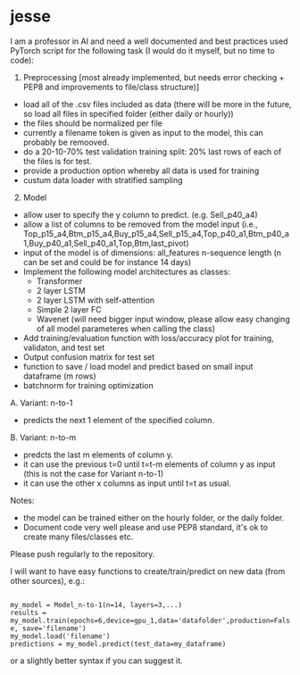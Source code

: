# jesse

I am a professor in AI and need a well documented and best practices used PyTorch script for the following task (I would do it myself, but no time to code):



1. Preprocessing [most already implemented, but needs error checking + PEP8 and improvements to file/class structure)]
- load all of the .csv files included as data (there will be more in the future, so load all files in specified folder (either daily or hourly))
- the files should be normalized per file
- currently a filename token is given as input to the model, this can probably be remooved. 
- do a 20-10-70% test validation training split: 20% last rows of each of the files is for test. 
- provide a production option whereby all data is used for training
- custum data loader with stratified sampling


2. Model

- allow user to specify the y column to predict. (e.g. Sell_p40_a4)
- allow a list of columns to be removed from the model input (i.e., Top_p15_a4,Btm_p15_a4,Buy_p15_a4,Sell_p15_a4,Top_p40_a1,Btm_p40_a1,Buy_p40_a1,Sell_p40_a1,Top,Btm,last_pivot)
- input of the model is of dimensions: all_features n-sequence length (n can be set and could be for instance 14 days)
- Implement the following model architectures as classes: 
  - Transformer
  - 2 layer LSTM
  - 2 layer LSTM with self-attention
  - Simple 2 layer FC
  - Wavenet (will need bigger input window, please allow easy changing of all model parameteres when calling the class)
- Add training/evaluation function with loss/accuracy plot for training, validaton, and test set
- Output confusion matrix for test set
- function to save / load model and predict based on small input dataframe (m rows)
- batchnorm for training optimization

A. Variant: n-to-1

- predicts the next 1 element of the specified column. 


B. Variant: n-to-m

- predcts the last m elements of column y. 
- it can use the previous t=0 until t=t-m elements of column y as input (this is not the case for Variant n-to-1)
- it can use the other x columns as input until t=t as usual. 

Notes:
- the model can be trained either on the hourly folder, or the daily folder. 
- Document code very well please and use PEP8 standard, it's ok to create many files/classes etc. 


Please push regularly to the repository. 


I will want to have easy functions to create/train/predict on new data (from other sources), e.g.: 

<code>
my_model = Model_n-to-1(n=14, layers=3,...)
results = my_model.train(epochs=6,device=gpu_1,data='datafolder',production=False, save='filename')
my_model.load('filename')
predictions = my_model.predict(test_data=my_dataframe)
</code>

or a slightly better syntax if you can suggest it. 
